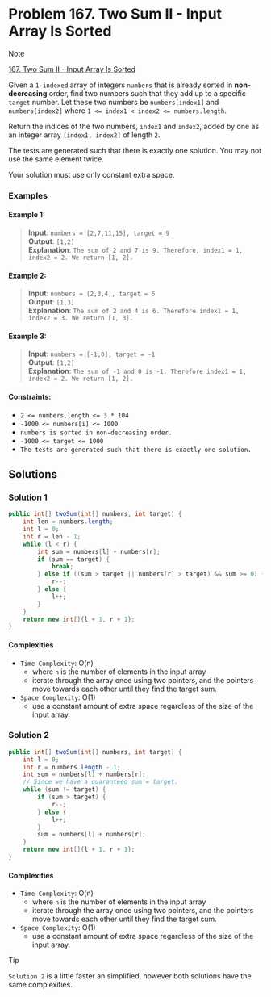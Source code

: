 # Problem 167. Two Sum II - Input Array Is Sorted

> [!NOTE]
> [167. Two Sum II - Input Array Is Sorted](https://leetcode.com/problems/two-sum-ii-input-array-is-sorted/description/?envType=study-plan-v2&envId=top-interview-150)

Given a `1-indexed` array of integers `numbers` that is already sorted in **non-decreasing** order, find two numbers such that they add up to a specific `target` number. Let these two numbers be `numbers[index1]` and `numbers[index2]` where `1 <= index1 < index2 <= numbers.length`.

Return the indices of the two numbers, `index1` and `index2`, added by one as an integer array `[index1, index2]` of length `2`.

The tests are generated such that there is exactly one solution. You may not use the same element twice.

Your solution must use only constant extra space.

### Examples

#### Example 1:

> **Input**: `numbers = [2,7,11,15], target = 9`<br/>
> **Output**: `[1,2]`<br/>
> **Explanation**: `The sum of 2 and 7 is 9. Therefore, index1 = 1, index2 = 2. We return [1, 2].`<br/>

#### Example 2:

> **Input**: `numbers = [2,3,4], target = 6`<br/>
> **Output**: `[1,3]`<br/>
> **Explanation**: `The sum of 2 and 4 is 6. Therefore index1 = 1, index2 = 3. We return [1, 3].`

#### Example 3:

> **Input**: `numbers = [-1,0], target = -1`<br/>
> **Output**: `[1,2]`<br/>
> **Explanation**: `The sum of -1 and 0 is -1. Therefore index1 = 1, index2 = 2. We return [1, 2].`

#### Constraints:

- `2 <= numbers.length <= 3 * 104`
- `-1000 <= numbers[i] <= 1000`
- `numbers is sorted in non-decreasing order.`
- `-1000 <= target <= 1000`
- `The tests are generated such that there is exactly one solution.`

## Solutions

### Solution 1

```java
public int[] twoSum(int[] numbers, int target) {
    int len = numbers.length;
    int l = 0;
    int r = len - 1;
    while (l < r) {
        int sum = numbers[l] + numbers[r];
        if (sum == target) {
            break;
        } else if ((sum > target || numbers[r] > target) && sum >= 0) {
            r--;
        } else {
            l++;
        }
    }
    return new int[]{l + 1, r + 1};
}
```

#### Complexities

- `Time Complexity`: O(n)
    - where `n` is the number of elements in the input array
    - iterate through the array once using two pointers, and the pointers move towards each other until they find the target sum.
- `Space Complexity`: O(1)
    - use a constant amount of extra space regardless of the size of the input array.

### Solution 2

```java
public int[] twoSum(int[] numbers, int target) {
    int l = 0;
    int r = numbers.length - 1;
    int sum = numbers[l] + numbers[r];
    // Since we have a guaranteed sum = target. 
    while (sum != target) {
        if (sum > target) {
            r--;
        } else {
            l++;
        }
        sum = numbers[l] + numbers[r];
    }
    return new int[]{l + 1, r + 1};
}
```

#### Complexities

- `Time Complexity`: O(n)
    - where `n` is the number of elements in the input array
    - iterate through the array once using two pointers, and the pointers move towards each other until they find the target sum.
- `Space Complexity`: O(1)
    - use a constant amount of extra space regardless of the size of the input array.

> [!TIP]
> `Solution 2` is a little faster an simplified, however both solutions have the same complexities.
